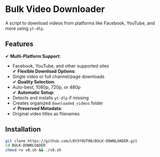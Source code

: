 # Bulk Video Downloader

A script to download videos from platforms like Facebook, YouTube, and more using `yt-dlp`.

## Features

✔ **Multi-Platform Support**:  
   - Facebook, YouTube, and other supported sites  
✔ **Flexible Download Options**:  
   - Single video or full channel/page downloads  
✔ **Quality Selection**:  
   - Auto-best, 1080p, 720p, or 480p  
✔ **Automatic Setup**:  
   - Detects and installs `yt-dlp` if missing  
   - Creates organized `downloaded_videos` folder  
✔ **Preserved Metadata**:  
   - Original video titles as filenames  

## Installation

```bash
git clone https://github.com/L0V3Y0UT00/BULK-DOWNLOADER.git
cd BULK-DOWNLOADER
chmod +x v8.sh && ./v8.sh

